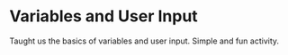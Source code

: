 # Variables and User Input
Taught us the basics of variables and user input. Simple and fun activity.
